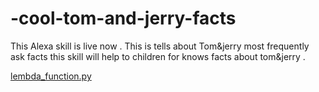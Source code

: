 # -cool-tom-and-jerry-facts
This Alexa skill is live now . This is tells about Tom&amp;jerry most frequently ask facts this skill will help to children for knows facts about tom&amp;jerry .

[lembda_function.py](https://github.com/dip14-j/-cool-tom-and-jerry-facts/blob/main/lembda_function.py)
